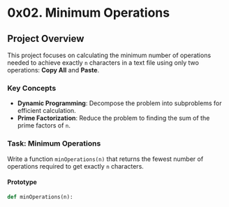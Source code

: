 # 0x02. Minimum Operations

## Project Overview

This project focuses on calculating the minimum number of operations needed to achieve exactly `n` characters in a text file using only two operations: **Copy All** and **Paste**.

### Key Concepts

- **Dynamic Programming**: Decompose the problem into subproblems for efficient calculation.
- **Prime Factorization**: Reduce the problem to finding the sum of the prime factors of `n`.

### Task: Minimum Operations

Write a function `minOperations(n)` that returns the fewest number of operations required to get exactly `n` characters.

#### Prototype
```python
def minOperations(n):

